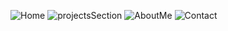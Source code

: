 ![Home](https://user-images.githubusercontent.com/48146406/227794675-3d9270da-e63d-439a-8e5e-755ee8a4c2b8.png)
![projectsSection](https://github.com/youssefMoJo/portfolio/assets/48146406/50b91e9b-8503-41f1-b9c5-a6b54897c6b7)
![AboutMe](https://user-images.githubusercontent.com/48146406/227795053-e2c006b4-b391-47ac-a03d-ed23e62cb1f0.jpg)
![Contact](https://user-images.githubusercontent.com/48146406/227794690-8e560443-f989-4c57-bd2f-f90e1fbc7311.png)
